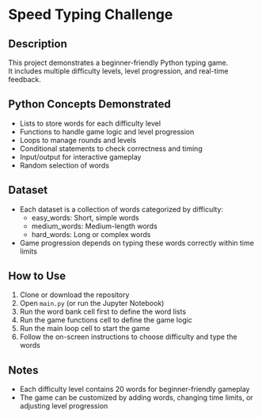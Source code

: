 # Speed Typing Challenge

## Description
This project demonstrates a beginner-friendly Python typing game.  
It includes multiple difficulty levels, level progression, and real-time feedback.

## Python Concepts Demonstrated
- Lists to store words for each difficulty level  
- Functions to handle game logic and level progression  
- Loops to manage rounds and levels  
- Conditional statements to check correctness and timing  
- Input/output for interactive gameplay  
- Random selection of words  

## Dataset
- Each dataset is a collection of words categorized by difficulty:  
  - easy_words: Short, simple words  
  - medium_words: Medium-length words  
  - hard_words: Long or complex words  
- Game progression depends on typing these words correctly within time limits  

## How to Use
1. Clone or download the repository  
2. Open `main.py` (or run the Jupyter Notebook)  
3. Run the word bank cell first to define the word lists  
4. Run the game functions cell to define the game logic  
5. Run the main loop cell to start the game  
6. Follow the on-screen instructions to choose difficulty and type the words  

## Notes
- Each difficulty level contains 20 words for beginner-friendly gameplay  
- The game can be customized by adding words, changing time limits, or adjusting level progression
